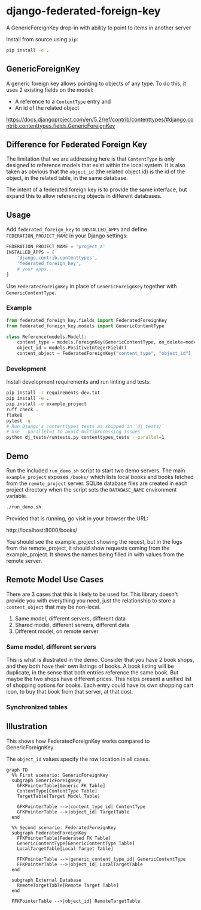 # django-federated-foreign-key
A GenericForeignKey drop-in with ability to point to items in another server

Install from source using `pip`:

```bash
pip install -e .
```

## GenericForeignKey

A generic foreign key allows pointing to objects of any type.
To do this, it uses 2 existing fields on the model:
 - A reference to a `ContentType` entry and
 - An id of the related object

https://docs.djangoproject.com/en/5.2/ref/contrib/contenttypes/#django.contrib.contenttypes.fields.GenericForeignKey

## Difference for Federated Foreign Key

The limitation that we are addressing here is that `ContentType` is only designed to
reference models that exist within the local system.
It is also taken as obvious that the `object_id` (the related object id) is the id
of the object, in the related table, in the same database.

The intent of a federated foreign key is to provide the same interface,
but expand this to allow referencing objects in different databases.

## Usage

Add `federated_foreign_key` to `INSTALLED_APPS` and define `FEDERATION_PROJECT_NAME` in your Django settings:

```python
FEDERATION_PROJECT_NAME = 'project_a'
INSTALLED_APPS = [
    'django.contrib.contenttypes',
    'federated_foreign_key',
    # your apps...
]
```

Use `FederatedForeignKey` in place of `GenericForeignKey` together with `GenericContentType`.

### Example

```python
from federated_foreign_key.fields import FederatedForeignKey
from federated_foreign_key.models import GenericContentType

class Reference(models.Model):
    content_type = models.ForeignKey(GenericContentType, on_delete=models.CASCADE)
    object_id = models.PositiveIntegerField()
    content_object = FederatedForeignKey("content_type", "object_id")
```

### Development

Install development requirements and run linting and tests:

```bash
pip install -r requirements-dev.txt
pip install -e .
pip install -e example_project
ruff check .
flake8
pytest -q
# Run Django's contenttypes tests as shipped in `dj_tests/`
# Use --parallel=1 to avoid multiprocessing issues
python dj_tests/runtests.py contenttypes_tests --parallel=1
```

## Demo

Run the included `run_demo.sh` script to start two demo servers.
The main `example_project` exposes `/books/` which lists local books and
books fetched from the `remote_project` server. SQLite database files are
created in each project directory when the script sets the `DATABASE_NAME`
environment variable.

```bash
./run_demo.sh
```

Provided that is running, go visit in your browser the URL:

http://localhost:8000/books/

You should see the example_project showing the reqest,
but in the logs from the remote_project, it should show
requests coming from the example_project.
It shows the names being filled in with values from the remote server.

## Remote Model Use Cases

There are 3 cases that this is likely to be used for.
This library doesn't provide you with everything you need, just the relationship
to store a `content_object` that may be non-local.

1. Same model, different servers, different data
2. Shared model, different servers, different data
3. Different model, on remote server

### Same model, different servers

This is what is illustrated in the demo.
Consider that you have 2 book shops, and they both have their own listings of books.
A book listing will be duplicate, in the sense that both entries reference the same book.
But maybe the two shops have different prices.
This helps present a unified list of shopping options for books.
Each entry could have its own shopping cart icon, to buy that book from that server, at that cost.

### Synchronized tables



## Illustration

This shows how FederatedForeignKey works compared to GenericForeignKey.

The `object_id` values specify the row location in all cases.

```mermaid
graph TD
  %% First scenario: GenericForeignKey
  subgraph GenericForeignKey
    GFKPointerTable[Generic FK Table]
    ContentType[ContentType Table]
    TargetTable[Target Model Table]

    GFKPointerTable -->|content_type_id| ContentType
    GFKPointerTable -->|object_id| TargetTable
  end

  %% Second scenario: FederatedForeignKey
  subgraph FederatedForeignKey
    FFKPointerTable[Federated FK Table]
    GenericContentType[GenericContentType Table]
    LocalTargetTable[Local Target Table]

    FFKPointerTable -->|generic_content_type_id| GenericContentType
    FFKPointerTable -->|object_id| LocalTargetTable
  end

  subgraph External Database
    RemoteTargetTable[Remote Target Table]
  end

  FFKPointerTable -->|object_id| RemoteTargetTable
```

